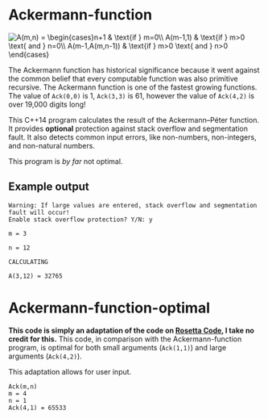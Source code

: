 # Ackermann-function

![`A(m,n) = \begin{cases}n+1 & \text{if } m=0\\ A(m-1,1) & \text{if } m>0 \text{ and } n=0\\ A(m-1,A(m,n-1)) & \text{if } m>0 \text{ and } n>0 \end{cases}`](../equations/Ackermann-Péter-function.png)

The Ackermann function has historical significance because it went against the common belief that every computable function was also primitive recursive. The Ackermann function is one of the fastest growing functions. The value of `Ack(0,0)` is 1, `Ack(3,3)` is 61, however the value of `Ack(4,2)` is over 19,000 digits long!

This C++14 program calculates the result of the Ackermann–Péter function. It provides **optional** protection against stack overflow and segmentation fault. It also detects common input errors, like non-numbers, non-integers, and non-natural numbers.

This program is *by far* not optimal.

## Example output

	Warning: If large values are entered, stack overflow and segmentation fault will occur!
	Enable stack overflow protection? Y/N: y

	m = 3

	n = 12

	CALCULATING

	A(3,12) = 32765

# Ackermann-function-optimal

**This code is simply an adaptation of the code on [Rosetta Code](https://rosettacode.org/wiki/Ackermann_function#Efficient_version), I take no credit for this.** This code, in comparison with the Ackermann-function program, is optimal for both small arguments (`Ack(1,1)`) and large arguments (`Ack(4,2)`).

This adaptation allows for user input.

	Ack(m,n)
	m = 4
	n = 1
	Ack(4,1) = 65533

